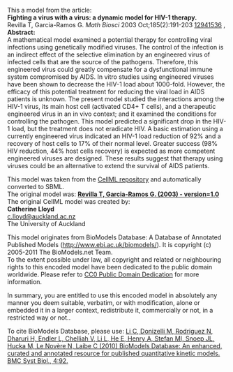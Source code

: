 

This a model from the article:  
**Fighting a virus with a virus: a dynamic model for HIV-1 therapy.**   
Revilla T, Garcia-Ramos G. _Math Biosci_ 2003 Oct;185(2):191-203
[12941536](http://www.ncbi.nlm.nih.gov/pubmed/12941536) ,  
**Abstract:**   
A mathematical model examined a potential therapy for controlling viral
infections using genetically modified viruses. The control of the infection is
an indirect effect of the selective elimination by an engineered virus of
infected cells that are the source of the pathogens. Therefore, this
engineered virus could greatly compensate for a dysfunctional immune system
compromised by AIDS. In vitro studies using engineered viruses have been shown
to decrease the HIV-1 load about 1000-fold. However, the efficacy of this
potential treatment for reducing the viral load in AIDS patients is unknown.
The present model studied the interactions among the HIV-1 virus, its main
host cell (activated CD4+ T cells), and a therapeutic engineered virus in an
in vivo context; and it examined the conditions for controlling the pathogen.
This model predicted a significant drop in the HIV-1 load, but the treatment
does not eradicate HIV. A basic estimation using a currently engineered virus
indicated an HIV-1 load reduction of 92% and a recovery of host cells to 17%
of their normal level. Greater success (98% HIV reduction, 44% host cells
recovery) is expected as more competent engineered viruses are designed. These
results suggest that therapy using viruses could be an alternative to extend
the survival of AIDS patients.

This model was taken from the [CellML
repository](http://www.cellml.org/models) and automatically converted to SBML.  
The original model was: [ **Revilla T, Garcia-Ramos G. (2003) - version=1.0**
](http://models.cellml.org/exposure/b4e4b1aa771e20da41f05df763013186)  
The original CellML model was created by:  
**Catherine Lloyd**   
c.lloyd@auckland.ac.nz  
The University of Auckland  

This model originates from BioModels Database: A Database of Annotated
Published Models (http://www.ebi.ac.uk/biomodels/). It is copyright (c)
2005-2011 The BioModels.net Team.  
To the extent possible under law, all copyright and related or neighbouring
rights to this encoded model have been dedicated to the public domain
worldwide. Please refer to [CC0 Public Domain
Dedication](http://creativecommons.org/publicdomain/zero/1.0/) for more
information.

In summary, you are entitled to use this encoded model in absolutely any
manner you deem suitable, verbatim, or with modification, alone or embedded it
in a larger context, redistribute it, commercially or not, in a restricted way
or not..  
  
To cite BioModels Database, please use: [Li C, Donizelli M, Rodriguez N,
Dharuri H, Endler L, Chelliah V, Li L, He E, Henry A, Stefan MI, Snoep JL,
Hucka M, Le Novère N, Laibe C (2010) BioModels Database: An enhanced, curated
and annotated resource for published quantitative kinetic models. BMC Syst
Biol., 4:92.](http://www.ncbi.nlm.nih.gov/pubmed/20587024)

